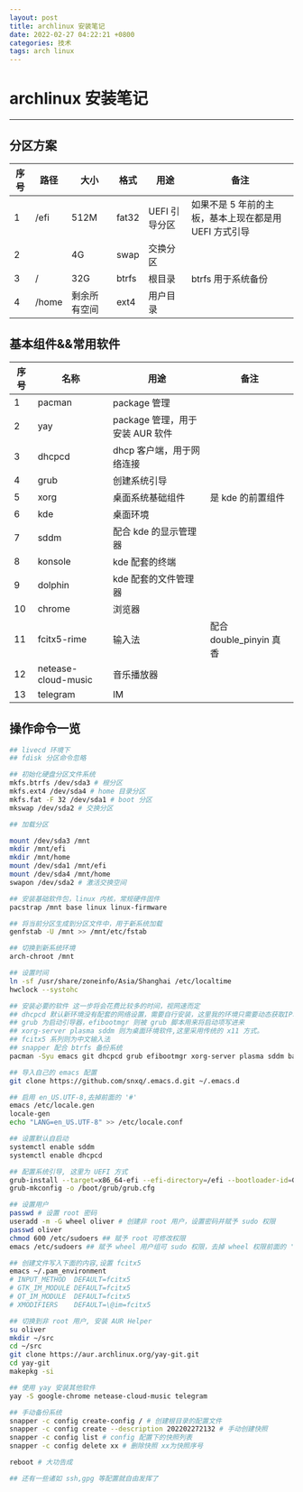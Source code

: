 ```yaml
---
layout: post
title: archlinux 安装笔记
date: 2022-02-27 04:22:21 +0800
categories: 技术
tags: arch linux
---
```


# archlinux 安装笔记

---

## 分区方案

| 序号 | 路径 | 大小 | 格式 | 用途 | 备注 |
| -- | -- | -- | -- | -- | -- |
| 1 | /efi | 512M | fat32 | UEFI 引导分区 | 如果不是 5 年前的主板，基本上现在都是用 UEFI 方式引导 |
| 2 |  | 4G | swap | 交换分区 |  |
| 3 | / | 32G | btrfs | 根目录 | btrfs 用于系统备份 |
| 4 | /home | 剩余所有空间 | ext4 | 用户目录 | |

## 基本组件&&常用软件

| 序号 | 名称 | 用途 | 备注 |
| -- | -- | -- | -- |
| 1 | pacman | package 管理 |  |
| 2 | yay | package 管理，用于安装 AUR 软件 | |
| 3 | dhcpcd | dhcp 客户端，用于网络连接 | |
| 4 | grub | 创建系统引导 | |
| 5 | xorg | 桌面系统基础组件 | 是 kde 的前置组件 |
| 6 | kde | 桌面环境 |  |
| 7 | sddm | 配合 kde 的显示管理器 | |
| 8 | konsole | kde 配套的终端 | |
| 9 | dolphin | kde 配套的文件管理器 | |
| 10 | chrome | 浏览器 | |
| 11 | fcitx5-rime | 输入法 | 配合 double_pinyin 真香 |
| 12 | netease-cloud-music | 音乐播放器 | |
| 13 | telegram | IM | |

## 操作命令一览

```bash
## livecd 环境下
## fdisk 分区命令忽略

## 初始化硬盘分区文件系统
mkfs.btrfs /dev/sda3 # 根分区
mkfs.ext4 /dev/sda4 # home 目录分区
mkfs.fat -F 32 /dev/sda1 # boot 分区
mkswap /dev/sda2 # 交换分区

## 加载分区

mount /dev/sda3 /mnt
mkdir /mnt/efi
mkdir /mnt/home
mount /dev/sda1 /mnt/efi
mount /dev/sda4 /mnt/home
swapon /dev/sda2 # 激活交换空间

## 安装基础软件包，linux 内核，常规硬件固件
pacstrap /mnt base linux linux-firmware

## 将当前分区生成到分区文件中，用于新系统加载
genfstab -U /mnt >> /mnt/etc/fstab

## 切换到新系统环境
arch-chroot /mnt

## 设置时间
ln -sf /usr/share/zoneinfo/Asia/Shanghai /etc/localtime
hwclock --systohc

## 安装必要的软件 这一步将会花费比较多的时间，视网速而定
## dhcpcd 默认新环境没有配套的网络设置，需要自行安装，这里我的环境只需要动态获取IP地址和路由就可以了。
## grub 为启动引导器，efibootmgr 则被 grub 脚本用来将启动项写进来
## xorg-server plasma sddm 则为桌面环境软件,这里采用传统的 x11 方式。
## fcitx5 系列则为中文输入法
## snapper 配合 btrfs 备份系统
pacman -Syu emacs git dhcpcd grub efibootmgr xorg-server plasma sddm base-devel fcitx5 fcitx5-qt fcitx5-gtk fcitx5-rime kim-fcitx5 snapper

## 导入自己的 emacs 配置
git clone https://github.com/snxq/.emacs.d.git ~/.emacs.d

## 启用 en_US.UTF-8,去掉前面的 '#'
emacs /etc/locale.gen
locale-gen
echo "LANG=en_US.UTF-8" >> /etc/locale.conf

## 设置默认自启动
systemctl enable sddm
systemctl enable dhcpcd

## 配置系统引导, 这里为 UEFI 方式
grub-install --target=x86_64-efi --efi-directory=/efi --bootloader-id=GRUB
grub-mkconfig -o /boot/grub/grub.cfg

## 设置用户
passwd # 设置 root 密码
useradd -m -G wheel oliver # 创建非 root 用户，设置密码并赋予 sudo 权限
passwd oliver
chmod 600 /etc/sudoers ## 赋予 root 可修改权限
emacs /etc/sudoers ## 赋予 wheel 用户组可 sudo 权限，去掉 wheel 权限前面的 '#'

## 创建文件写入下面的内容,设置 fcitx5
emacs ~/.pam_environment
# INPUT_METHOD  DEFAULT=fcitx5
# GTK_IM_MODULE DEFAULT=fcitx5
# QT_IM_MODULE  DEFAULT=fcitx5
# XMODIFIERS    DEFAULT=\@im=fcitx5

## 切换到非 root 用户, 安装 AUR Helper
su oliver
mkdir ~/src
cd ~/src
git clone https://aur.archlinux.org/yay-git.git
cd yay-git
makepkg -si

## 使用 yay 安装其他软件
yay -S google-chrome netease-cloud-music telegram

## 手动备份系统
snapper -c config create-config / # 创建根目录的配置文件
snapper -c config create --description 202202272132 # 手动创建快照
snapper -c config list # config 配置下的快照列表
snapper -c config delete xx # 删除快照 xx为快照序号

reboot # 大功告成

## 还有一些诸如 ssh,gpg 等配置就自由发挥了
```
